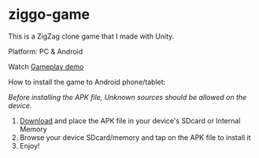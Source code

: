 # ziggo-game

This is a ZigZag clone game that I made with Unity.

Platform: PC & Android

Watch [Gameplay demo](https://www.youtube.com/watch?v=MXSdKJRh_TI&feature=youtu.be)

How to install the game to Android phone/tablet: 

*Before installing the APK file, Unknown sources should be allowed on the device*.

1. [Download](https://www.mediafire.com/file/ap5knk3t1s61a0r/ZigGo.apk/file) and place the APK file in your device's SDcard or Internal Memory
2. Browse your device SDcard/memory and tap on the APK file to install it
3. Enjoy!
